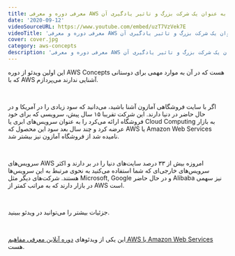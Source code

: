 ```yaml
---
title: معرفی دوره و معرفی AWS به عنوان یک شرکت بزرگ و تاثیر یادگیری آن
date: '2020-09-12'
videoSourceURL: https://www.youtube.com/embed/uzT7VzVek7E
videoTitle: 'معرفی دوره و معرفی AWS به عنوان یک شرکت بزرگ و تاثیر یادگیری آن'
cover: cover.jpg
category: aws-concepts
description: 'معرفی دوره و معرفی AWS به عنوان یک شرکت بزرگ و تاثیر یادگیری آن'
---
```


این اولین ویدئو از دوره AWS Concepts هست که در آن به موارد مهمی برای دوستانی که با AWS آشنایی ندارند می‌پردازم.

<br />

اگر با سایت فروشگاهی آمازون آشنا باشید، می‌دانید که سود زیادی را در آمریکا و در حال حاضر در دنیا دارند. این شرکت تقریبا ۱۵ سال پیش، سرویسی که برای خود فروشگاه ارائه می‌کرد را به عنوان سرویس‌های ابری یا Cloud Computing به بازار عرضه کرد و چند سال بعد سود این محصول که AWS یا Amazon Web Services نامیده شد از فروشگاه آمازون نیز بیشتر شد.

<br />

سرویس‌های AWS امروزه بیش از ۳۳ درصد سایت‌های دنیا را در بر دارند و اکثر سرویس‌های خارجی‌ای که شما استفاده می‌کنید به نحوی مرتبط به این سرویس‌ها هستند. شرکت‌های دیگر مثل Microsoft, Google و در حال حاضر Alibaba نیز سهمی در بازار دارند که به مراتب کمتر از AWS است.

<br />

جزئیات بیشتر را می‌توانید در ویدئو ببینید.

<br />

این یکی از ویدئو‌های
[دوره آنلاین معرفی مفاهیم AWS یا Amazon Web Services
](/amazon-web-services-concepts-course)
هست.

